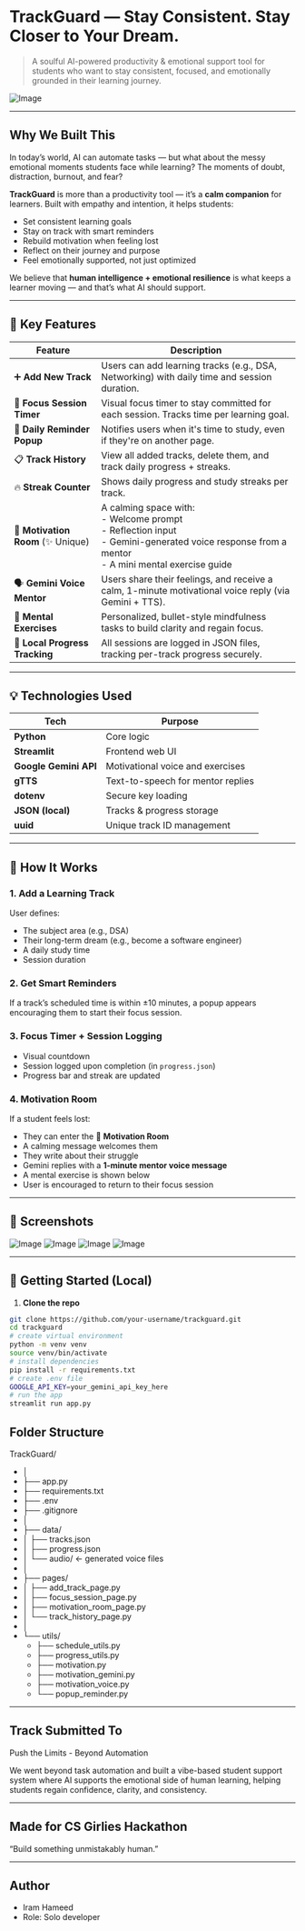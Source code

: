 # TrackGuard — Stay Consistent. Stay Closer to Your Dream.

> A soulful AI-powered productivity & emotional support tool for students who want to stay consistent, focused, and emotionally grounded in their learning journey.

![Image](https://github.com/user-attachments/assets/24cffee3-ff34-4fab-9402-7f1c678bbc42)

---

## Why We Built This

In today’s world, AI can automate tasks — but what about the messy emotional moments students face while learning? The moments of doubt, distraction, burnout, and fear?

**TrackGuard** is more than a productivity tool — it’s a **calm companion** for learners. Built with empathy and intention, it helps students:

- Set consistent learning goals
- Stay on track with smart reminders
- Rebuild motivation when feeling lost
- Reflect on their journey and purpose
- Feel emotionally supported, not just optimized

We believe that **human intelligence + emotional resilience** is what keeps a learner moving — and that’s what AI should support.

---

## 🌟 Key Features

| Feature | Description |
|--------|-------------|
| ➕ **Add New Track** | Users can add learning tracks (e.g., DSA, Networking) with daily time and session duration. |
| 🎯 **Focus Session Timer** | Visual focus timer to stay committed for each session. Tracks time per learning goal. |
| 🧠 **Daily Reminder Popup** | Notifies users when it's time to study, even if they're on another page. |
| 📋 **Track History** | View all added tracks, delete them, and track daily progress + streaks. |
| 🔥 **Streak Counter** | Shows daily progress and study streaks per track. |
| 💬 **Motivation Room** (✨ Unique) | A calming space with: <br> - Welcome prompt <br> - Reflection input <br> - Gemini-generated voice response from a mentor <br> - A mini mental exercise guide |
| 🗣️ **Gemini Voice Mentor** | Users share their feelings, and receive a calm, 1-minute motivational voice reply (via Gemini + TTS). |
| 🧘 **Mental Exercises** | Personalized, bullet-style mindfulness tasks to build clarity and regain focus. |
| 💾 **Local Progress Tracking** | All sessions are logged in JSON files, tracking per-track progress securely. |

---

## 💡 Technologies Used

| Tech | Purpose |
|------|--------|
| **Python** | Core logic |
| **Streamlit** | Frontend web UI |
| **Google Gemini API** | Motivational voice and exercises |
| **gTTS** | Text-to-speech for mentor replies |
| **dotenv** | Secure key loading |
| **JSON (local)** | Tracks & progress storage |
| **uuid** | Unique track ID management |

---

## 🧪 How It Works

### 1. Add a Learning Track
User defines:
- The subject area (e.g., DSA)
- Their long-term dream (e.g., become a software engineer)
- A daily study time
- Session duration

### 2. Get Smart Reminders
If a track’s scheduled time is within ±10 minutes, a popup appears encouraging them to start their focus session.

### 3. Focus Timer + Session Logging
- Visual countdown
- Session logged upon completion (in `progress.json`)
- Progress bar and streak are updated

### 4. Motivation Room
If a student feels lost:
- They can enter the 💬 **Motivation Room**
- A calming message welcomes them
- They write about their struggle
- Gemini replies with a **1-minute mentor voice message**
- A mental exercise is shown below
- User is encouraged to return to their focus session

---

## 📸 Screenshots

![Image](https://github.com/user-attachments/assets/cdac90f9-08c0-44ce-9c58-cf5408e2b184)
![Image](https://github.com/user-attachments/assets/c47dd96b-e089-40d6-9405-32f07eb2726a)
![Image](https://github.com/user-attachments/assets/24cffee3-ff34-4fab-9402-7f1c678bbc42)
![Image](https://github.com/user-attachments/assets/3143050e-1b49-4df7-bce7-565fa884f56e)

---

## 🚀 Getting Started (Local)

1. **Clone the repo**
```bash
git clone https://github.com/your-username/trackguard.git
cd trackguard
# create virtual environment
python -m venv venv
source venv/bin/activate
# install dependencies
pip install -r requirements.txt
# create .env file
GOOGLE_API_KEY=your_gemini_api_key_here
# run the app
streamlit run app.py
```
## Folder Structure
TrackGuard/
- │
- ├── app.py
- ├── requirements.txt
- ├── .env
- ├── .gitignore
- │
- ├── data/
- │   ├── tracks.json
- │   ├── progress.json
- │   └── audio/          ← generated voice files
- │
- ├── pages/
- │   ├── add_track_page.py
- │   ├── focus_session_page.py
- │   ├── motivation_room_page.py
- │   └── track_history_page.py
- │
- └── utils/
    - ├── schedule_utils.py
    - ├── progress_utils.py
    - ├── motivation.py
    - ├── motivation_gemini.py
    - ├── motivation_voice.py
    - └── popup_reminder.py

---

## Track Submitted To
Push the Limits - Beyond Automation

We went beyond task automation and built a vibe-based student support system where AI supports the emotional side of human learning, helping students regain confidence, clarity, and consistency.

---

## Made for CS Girlies Hackathon
“Build something unmistakably human.”

---

## Author
- Iram Hameed
- Role: Solo developer
